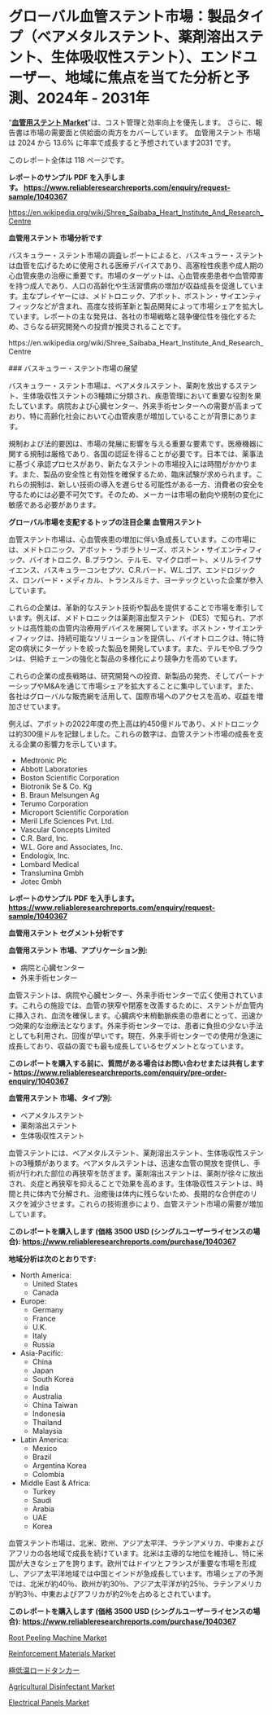 <p><h1>グローバル血管ステント市場：製品タイプ（ベアメタルステント、薬剤溶出ステント、生体吸収性ステント）、エンドユーザー、地域に焦点を当てた分析と予測、2024年 - 2031年</h1></p><p>&ldquo;<strong><a href="https://www.reliableresearchreports.com/vascular-stents-r1040367">血管用ステント Market</a></strong>&rdquo;は、コスト管理と効率向上を優先します。 さらに、報告書は市場の需要面と供給面の両方をカバーしています。 血管用ステント 市場は 2024 から 13.6% に年率で成長すると予想されています2031 です。</p>
<p>このレポート全体は 118 ページです。</p>
<p><strong>レポートのサンプル PDF を入手します。&nbsp;<a href="https://www.reliableresearchreports.com/enquiry/request-sample/1040367">https://www.reliableresearchreports.com/enquiry/request-sample/1040367</a></strong></p>
<p><a href="https://en.wikipedia.org/wiki/Shree_Saibaba_Heart_Institute_And_Research_Centre">https://en.wikipedia.org/wiki/Shree_Saibaba_Heart_Institute_And_Research_Centre</a></p>
<p><strong>血管用ステント 市場分析です</strong></p>
<p><p>バスキュラー・ステント市場の調査レポートによると、バスキュラー・ステントは血管を広げるために使用される医療デバイスであり、高塞栓性疾患や成人期の心血管疾患の治療に重要です。市場のターゲットは、心血管疾患患者や血管障害を持つ成人であり、人口の高齢化や生活習慣病の増加が収益成長を促進しています。主なプレイヤーには、メドトロニック、アボット、ボストン・サイエンティフィックなどが含まれ、高度な技術革新と製品開発によって市場シェアを拡大しています。レポートの主な発見は、各社の市場戦略と競争優位性を強化するため、さらなる研究開発への投資が推奨されることです。</p></p>
<p>https://en.wikipedia.org/wiki/Shree_Saibaba_Heart_Institute_And_Research_Centre</p>
<p><p>### バスキュラー・ステント市場の展望</p><p>バスキュラー・ステント市場は、ベアメタルステント、薬剤を放出するステント、生体吸収性ステントの3種類に分類され、疾患管理において重要な役割を果たしています。病院および心臓センター、外来手術センターへの需要が高まっており、特に高齢化社会において心血管疾患が増加していることが背景にあります。</p><p>規制および法的要因は、市場の発展に影響を与える重要な要素です。医療機器に関する規制は厳格であり、各国の認証を得ることが必要です。日本では、薬事法に基づく承認プロセスがあり、新たなステントの市場投入には時間がかかります。また、製品の安全性と有効性を確保するため、臨床試験が求められます。これらの規制は、新しい技術の導入を遅らせる可能性がある一方、消費者の安全を守るためには必要不可欠です。そのため、メーカーは市場の動向や規制の変化に敏感である必要があります。</p></p>
<p><strong>グローバル市場を支配するトップの注目企業 血管用ステント</strong></p>
<p><p>血管ステント市場は、心血管疾患の増加に伴い急成長しています。この市場には、メドトロニック、アボット・ラボラトリーズ、ボストン・サイエンティフィック、バイオトロニク、B.ブラウン、テルモ、マイクロポート、メリルライフサイエンス、バスキュラーコンセプツ、C.R.バード、W.L.ゴア、エンドロジックス、ロンバード・メディカル、トランスルミナ、ヨーテックといった企業が参入しています。</p><p>これらの企業は、革新的なステント技術や製品を提供することで市場を牽引しています。例えば、メドトロニックは薬剤溶出型ステント（DES）で知られ、アボットは高性能の血管内治療用デバイスを展開しています。ボストン・サイエンティフィックは、持続可能なソリューションを提供し、バイオトロニクは、特に特定の病状にターゲットを絞った製品を開発しています。また、テルモやB.ブラウンは、供給チェーンの強化と製品の多様化により競争力を高めています。</p><p>これらの企業の成長戦略は、研究開発への投資、新製品の発売、そしてパートナーシップやM&Aを通じて市場シェアを拡大することに集中しています。また、各社はグローバルな販売網を活用して、国際市場へのアクセスを高め、収益を増加させています。</p><p>例えば、アボットの2022年度の売上高は約450億ドルであり、メドトロニックは約300億ドルを記録しました。これらの数字は、血管ステント市場の成長を支える企業の影響力を示しています。</p></p>
<p><ul><li>Medtronic Plc</li><li>Abbott Laboratories</li><li>Boston Scientific Corporation</li><li>Biotronik Se & Co. Kg</li><li>B. Braun Melsungen Ag</li><li>Terumo Corporation</li><li>Microport Scientific Corporation</li><li>Meril Life Sciences Pvt. Ltd.</li><li>Vascular Concepts Limited</li><li>C.R. Bard, Inc.</li><li>W.L. Gore and Associates, Inc.</li><li>Endologix, Inc.</li><li>Lombard Medical</li><li>Translumina Gmbh</li><li>Jotec Gmbh</li></ul></p>
<p><strong>レポートのサンプル PDF を入手します。 <a href="https://www.reliableresearchreports.com/enquiry/request-sample/1040367">https://www.reliableresearchreports.com/enquiry/request-sample/1040367</a></strong></p>
<p><strong>血管用ステント セグメント分析です</strong></p>
<p><strong>血管用ステント 市場、アプリケーション別:</strong></p>
<p><ul><li>病院と心臓センター</li><li>外来手術センター</li></ul></p>
<p><p>血管ステントは、病院や心臓センター、外来手術センターで広く使用されています。これらの施設では、血管の狭窄や閉塞を改善するために、ステントが血管内に挿入され、血流を確保します。心臓病や末梢動脈疾患の患者にとって、迅速かつ効果的な治療法となります。外来手術センターでは、患者に負担の少ない手法としても利用され、回復が早いです。現在、外来手術センターでの使用が急速に成長しており、収益の面でも最も成長しているセグメントとなっています。</p></p>
<p><strong>このレポートを購入する前に、質問がある場合はお問い合わせまたは共有します - <a href="https://www.reliableresearchreports.com/enquiry/pre-order-enquiry/1040367">https://www.reliableresearchreports.com/enquiry/pre-order-enquiry/1040367</a></strong></p>
<p><strong>血管用ステント 市場、タイプ別:</strong></p>
<p><ul><li>ベアメタルステント</li><li>薬剤溶出ステント</li><li>生体吸収性ステント</li></ul></p>
<p><p>血管ステントには、ベアメタルステント、薬剤溶出ステント、生体吸収性ステントの3種類があります。ベアメタルステントは、迅速な血管の開放を提供し、手術が行われた部位の再狭窄を防ぎます。薬剤溶出ステントは、薬剤が徐々に放出され、炎症と再狭窄を抑えることで効果を高めます。生体吸収性ステントは、時間と共に体内で分解され、治癒後は体内に残らないため、長期的な合併症のリスクを減少させます。これらの技術進歩により、血管ステント市場の需要が増加しています。</p></p>
<p><strong>このレポートを購入します (価格 3500 USD (シングルユーザーライセンスの場合): <a href="https://www.reliableresearchreports.com/purchase/1040367">https://www.reliableresearchreports.com/purchase/1040367</a></strong></p>
<p><strong>地域分析は次のとおりです:</strong></p>
<p><ul>
    <li>
        North America:
        <ul>
            <li>United States</li>
            <li>Canada</li>
        </ul>
    </li>
    <li>
        Europe:
        <ul>
            <li>Germany</li>
            <li>France</li>
            <li>U.K.</li>
            <li>Italy</li>
            <li>Russia</li>
        </ul>
    </li>
    <li>
        Asia-Pacific:
        <ul>
            <li>China</li>
            <li>Japan</li>
            <li>South Korea</li>
            <li>India</li>
            <li>Australia</li>
            <li>China Taiwan</li>
            <li>Indonesia</li>
            <li>Thailand</li>
            <li>Malaysia</li>
        </ul>
    </li>
    <li>
        Latin America:
        <ul>
            <li>Mexico</li>
            <li>Brazil</li>
            <li>Argentina Korea</li>
            <li>Colombia</li>
        </ul>
    </li>
    <li>
        Middle East & Africa:
        <ul>
            <li>Turkey</li>
            <li>Saudi</li>
            <li>Arabia</li>
            <li>UAE</li>
            <li>Korea</li>
        </ul>
    </li>
    </ul></p>
<p><p>血管ステント市場は、北米、欧州、アジア太平洋、ラテンアメリカ、中東およびアフリカの各地域で成長を続けています。北米は主導的な地位を維持し、特に米国が大きなシェアを誇ります。欧州ではドイツとフランスが重要な市場を形成し、アジア太平洋地域では中国とインドが急成長しています。市場シェアの予測では、北米が約40％、欧州が約30％、アジア太平洋が約25％、ラテンアメリカが約3％、中東およびアフリカが約2％を占めるとされています。</p></p>
<p><strong>このレポートを購入します (価格 3500 USD (シングルユーザーライセンスの場合): <a href="https://www.reliableresearchreports.com/purchase/1040367">https://www.reliableresearchreports.com/purchase/1040367</a></strong></p>
<p><p><a href="https://issuu.com/reportprime-2/docs/root-peeling-machine-market-size-20_ad0f733aee92df">Root Peeling Machine Market</a></p><p><a href="https://github.com/NorbertYates/Market-Research-Report-List-6/blob/main/reinforcement-materials-market.md">Reinforcement Materials Market</a></p><p><a href="https://medium.com/@qyzhmeiu47/%E5%86%B7%E5%87%8D%E9%81%93%E8%B7%AF%E3%82%BF%E3%83%B3%E3%82%AF%E3%83%AD%E3%83%BC%E3%83%AA%E3%83%BC%E5%B8%82%E5%A0%B4-%E7%94%A3%E6%A5%AD%E3%81%AE%E9%A2%A8%E6%99%AF-%E6%88%90%E9%95%B7%E3%81%AE%E8%BB%8C%E8%B7%A1%E3%81%A8%E3%82%B0%E3%83%AD%E3%83%BC%E3%83%90%E3%83%AB%E5%B8%82%E5%A0%B4-7840ae6c056b">極低温ロードタンカー</a></p><p><a href="https://github.com/prosalinda88/Market-Research-Report-List-6/blob/main/agricultural-disinfectant-market.md">Agricultural Disinfectant Market</a></p><p><a href="https://medium.com/@trameciabutler45/electrical-panels-market-size-is-growing-at-cagr-of-4-3-0869bc63a934">Electrical Panels Market</a></p></p>